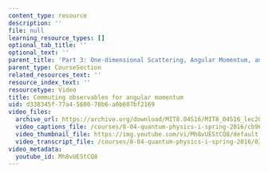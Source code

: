```yaml
---
content_type: resource
description: ''
file: null
learning_resource_types: []
optional_tab_title: ''
optional_text: ''
parent_title: 'Part 3: One-dimensional Scattering, Angular Momentum, and Central Potentials'
parent_type: CourseSection
related_resources_text: ''
resource_index_text: ''
resourcetype: Video
title: Commuting observables for angular momentum
uid: d338345f-77a4-5600-78b6-a0b607bf2169
video_files:
  archive_url: https://archive.org/download/MIT8.04S16/MIT8_04S16_lec20_s3_300k.mp4
  video_captions_file: /courses/8-04-quantum-physics-i-spring-2016/cb966bfab4bd570581066e34ce7560f5_Mh8vUEStCQ8.vtt
  video_thumbnail_file: https://img.youtube.com/vi/Mh8vUEStCQ8/default.jpg
  video_transcript_file: /courses/8-04-quantum-physics-i-spring-2016/034aa038bc1ac0f3fb39ce7fe56fc94b_Mh8vUEStCQ8.pdf
video_metadata:
  youtube_id: Mh8vUEStCQ8
---
```

